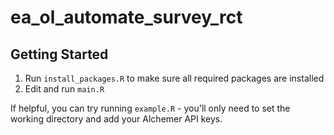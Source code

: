 # ea_ol_automate_survey_rct

## Getting Started

1. Run `install_packages.R` to make sure all required packages are installed
2. Edit and run `main.R`

If helpful, you can try running `example.R` - you'll only need to set
the working directory and add your Alchemer API keys.
